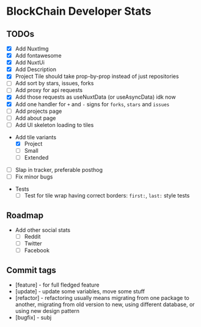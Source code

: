 # BlockChain Developer Stats

## TODOs

* [x] Add NuxtImg
* [x] Add fontawesome
* [x] Add NuxtUi
* [x] Add Description
* [x] Project Tile should take prop-by-prop instead of just repositories
* [ ] Add sort by stars, issues, forks
* [ ] Add proxy for api requests
* [x] Add those requests as useNuxtData (or useAsyncData) idk now
* [x] Add one handler for `+` and `-` signs for `forks`, `stars` and `issues`
* [ ] Add projects page
* [ ] Add about page
* [ ] Add UI skeleton loading to tiles
* Add tile variants
  * [x] Project
  * [ ] Small
  * [ ] Extended
* [ ] Slap in tracker, preferable posthog
* [ ] Fix minor bugs
* Tests
  * [ ] Test for tile wrap having correct borders: `first:`, `last:` style tests

## Roadmap

* Add other social stats
  * [ ] Reddit
  * [ ] Twitter
  * [ ] Facebook

## Commit tags

* [feature] - for full fledged feature
* [update] - update some variables, move some stuff
* [refactor] - refactoring usually means migrating from one package to another, migrating from old version to new, using different database, or using new design pattern
* [bugfix] - subj

